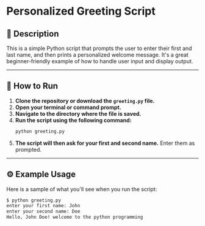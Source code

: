 # Personalized Greeting Script

## 📝 Description

This is a simple Python script that prompts the user to enter their first and last name, and then prints a personalized welcome message. It's a great beginner-friendly example of how to handle user input and display output.

---

## 🚀 How to Run

1.  **Clone the repository or download the `greeting.py` file.**
2.  **Open your terminal or command prompt.**
3.  **Navigate to the directory where the file is saved.**
4.  **Run the script using the following command:**
    ```bash
    python greeting.py
    ```
5.  **The script will then ask for your first and second name.** Enter them as prompted.

---

## ⚙️ Example Usage

Here is a sample of what you'll see when you run the script:

```bash
$ python greeting.py
enter your first name: John
enter your second name: Doe
Hello, John Doe! welcome to the python programming
```